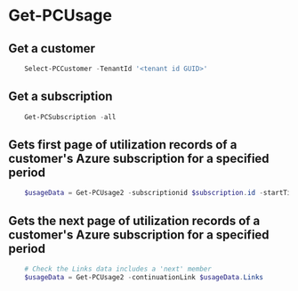 # Get-PCUsage #

## Get a customer ##

```powershell
    Select-PCCustomer -TenantId '<tenant id GUID>'
```

## Get a subscription ##

```powershell
    Get-PCSubscription -all
```

## Gets first page of utilization records of a customer's Azure subscription for a specified period ##

```powershell
    $usageData = Get-PCUsage2 -subscriptionid $subscription.id -startTime "01-12-1999 00:00:00" -endTime "31-12-1999 00:00:00" -granularity {daily | hourly}-showDetails  <bool> -size <int>
```

## Gets the next page of utilization records of a customer's Azure subscription for a specified period ##

```powershell
    # Check the Links data includes a 'next' member
    $usageData = Get-PCUsage2 -continuationLink $usageData.Links
```
